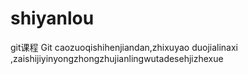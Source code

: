 # shiyanlou
git课程
Git caozuoqishihenjiandan,zhixuyao duojialinaxi ,zaishijiyinyongzhongzhujianlingwutadesehjizhexue 

